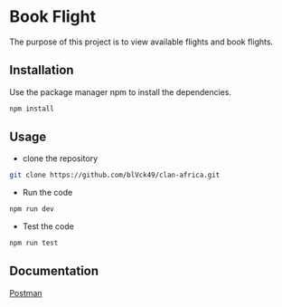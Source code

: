 # Book Flight

The purpose of this project is to view available flights and book flights.


## Installation

Use the package manager npm to install the dependencies.

```bash
npm install
```

## Usage

- clone the repository
```bash
git clone https://github.com/blVck49/clan-africa.git
```

- Run the code
```bash
npm run dev
```

- Test the code
```bash
npm run test
```

## Documentation

[Postman](https://documenter.getpostman.com/view/26208864/2s9YJZ2j4T)

